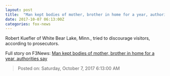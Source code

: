 ```yaml
---
layout: post
title:  "Man kept bodies of mother, brother in home for a year, authorities say"
date: 2017-10-07 06:13:00Z
categories: fox-news
---
```


Robert Kuefler of White Bear Lake, Minn., tried to discourage visitors, according to prosecutors.


Full story on F3News: [Man kept bodies of mother, brother in home for a year, authorities say](http://www.f3nws.com/n/vuMX3F)

> Posted on: Saturday, October 7, 2017 6:13:00 AM
